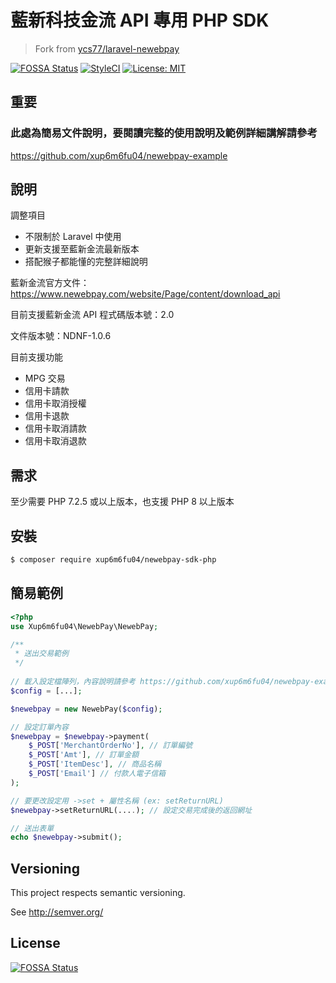 # 藍新科技金流 API 專用 PHP SDK

> Fork from [ycs77/laravel-newebpay](https://github.com/ycs77/laravel-newebpay)

[![FOSSA Status](https://app.fossa.com/api/projects/git%2Bgithub.com%2Fxup6m6fu04%2Fnewebpay-sdk-php.svg?type=small)](https://app.fossa.com/projects/git%2Bgithub.com%2Fxup6m6fu04%2Fnewebpay-sdk-php?ref=badge_small)
[![StyleCI](https://github.styleci.io/repos/596413768/shield?branch=master)](https://github.styleci.io/repos/596413768?branch=master)
[![License: MIT](https://img.shields.io/badge/License-MIT-yellow.svg)](https://opensource.org/licenses/MIT)


## 重要

### 此處為簡易文件說明，要閱讀完整的使用說明及範例詳細講解請參考<br>
https://github.com/xup6m6fu04/newebpay-example

## 說明

調整項目
- 不限制於 Laravel 中使用
- 更新支援至藍新金流最新版本
- 搭配猴子都能懂的完整詳細說明

藍新金流官方文件：https://www.newebpay.com/website/Page/content/download_api

目前支援藍新金流 API 程式碼版本號：2.0

文件版本號：NDNF-1.0.6

目前支援功能
- MPG 交易
- 信用卡請款
- 信用卡取消授權
- 信用卡退款
- 信用卡取消請款
- 信用卡取消退款

## 需求

至少需要 PHP 7.2.5 或以上版本，也支援 PHP 8 以上版本

## 安裝 ##

```sh
$ composer require xup6m6fu04/newebpay-sdk-php
```

## 簡易範例 ##

```php
<?php
use Xup6m6fu04\NewebPay\NewebPay;

/**
 * 送出交易範例
 */
 
// 載入設定檔陣列，內容說明請參考 https://github.com/xup6m6fu04/newebpay-example/blob/master/src/Config/Config.php
$config = [...];

$newebpay = new NewebPay($config);

// 設定訂單內容
$newebpay = $newebpay->payment(
    $_POST['MerchantOrderNo'], // 訂單編號
    $_POST['Amt'], // 訂單金額
    $_POST['ItemDesc'], // 商品名稱
    $_POST['Email'] // 付款人電子信箱
);

// 要更改設定用 ->set + 屬性名稱 (ex: setReturnURL)
$newebpay->setReturnURL(....); // 設定交易完成後的返回網址

// 送出表單
echo $newebpay->submit();
```

## Versioning
This project respects semantic versioning.

See http://semver.org/

## License

[![FOSSA Status](https://app.fossa.com/api/projects/git%2Bgithub.com%2Fxup6m6fu04%2Fnewebpay-sdk-php.svg?type=large)](https://app.fossa.com/projects/git%2Bgithub.com%2Fxup6m6fu04%2Fnewebpay-sdk-php?ref=badge_large)
